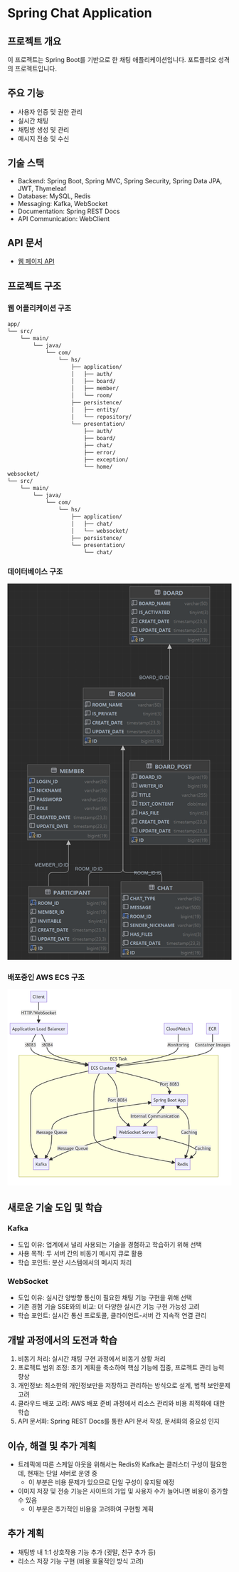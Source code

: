 # Spring Chat Application
## 프로젝트 개요
이 프로젝트는 Spring Boot를 기반으로 한 채팅 애플리케이션입니다. 
포트폴리오 성격의 프로젝트입니다.

## 주요 기능
- 사용자 인증 및 권한 관리
- 실시간 채팅
- 채팅방 생성 및 관리
- 메시지 전송 및 수신

## 기술 스택
- Backend: Spring Boot, Spring MVC, Spring Security, Spring Data JPA, JWT, Thymeleaf
- Database: MySQL, Redis
- Messaging: Kafka, WebSocket
- Documentation: Spring REST Docs
- API Communication: WebClient

## API 문서
- [웹 페이지 API](https://hamalade.github.io/spring_chat/)

## 프로젝트 구조

### 웹 어플리케이션 구조
```
app/
└── src/
    └── main/
        └── java/
            └── com/
                └── hs/
                    ├── application/
                    │   ├── auth/
                    │   ├── board/
                    │   ├── member/
                    │   └── room/
                    ├── persistence/
                    │   ├── entity/
                    │   └── repository/
                    └── presentation/
                        ├── auth/
                        ├── board/
                        ├── chat/
                        ├── error/
                        ├── exception/
                        └── home/
websocket/
└── src/
    └── main/
        └── java/
            └── com/
                └── hs/
                    ├── application/
                    │   ├── chat/
                    │   └── websocket/
                    ├── persistence/
                    └── presentation/
                        └── chat/
```

### 데이터베이스 구조
![다이어그램](diagram.png)

### 배포중인 AWS ECS 구조
![img.png](aws_ecs_structure.png)


## 새로운 기술 도입 및 학습

### Kafka
- 도입 이유: 업계에서 널리 사용되는 기술을 경험하고 학습하기 위해 선택
- 사용 목적: 두 서버 간의 비동기 메시지 큐로 활용
- 학습 포인트: 분산 시스템에서의 메시지 처리

### WebSocket
- 도입 이유: 실시간 양방향 통신이 필요한 채팅 기능 구현을 위해 선택
- 기존 경험 기술 SSE와의 비교: 더 다양한 실시간 기능 구현 가능성 고려
- 학습 포인트: 실시간 통신 프로토콜, 클라이언트-서버 간 지속적 연결 관리

## 개발 과정에서의 도전과 학습
1. 비동기 처리: 실시간 채팅 구현 과정에서 비동기 상황 처리
2. 프로젝트 범위 조정: 초기 계획을 축소하여 핵심 기능에 집중, 프로젝트 관리 능력 향상
3. 개인정보: 최소한의 개인정보만을 저장하고 관리하는 방식으로 설계, 법적 보안문제 고려
4. 클라우드 배포 고려: AWS 배포 준비 과정에서 리소스 관리와 비용 최적화에 대한 학습
5. API 문서화: Spring REST Docs를 통한 API 문서 작성, 문서화의 중요성 인지

## 이슈, 해결 및 추가 계획
- 트레픽에 따른 스케일 아웃을 위해서는 Redis와 Kafka는 클러스터 구성이 필요한데, 현재는 단일 서버로 운영 중
  - 이 부분은 비용 문제가 있으므로 단일 구성이 유지될 예정
- 이미지 저장 및 전송 기능은 사이트의 가입 및 사용자 수가 늘어나면 비용이 증가할 수 있음
  - 이 부분은 추가적인 비용을 고려하여 구현할 계획

## 추가 계획
- 채팅방 내 1:1 상호작용 기능 추가 (귓말, 친구 추가 등)
- 리소스 저장 기능 구현 (비용 효율적인 방식 고려)
